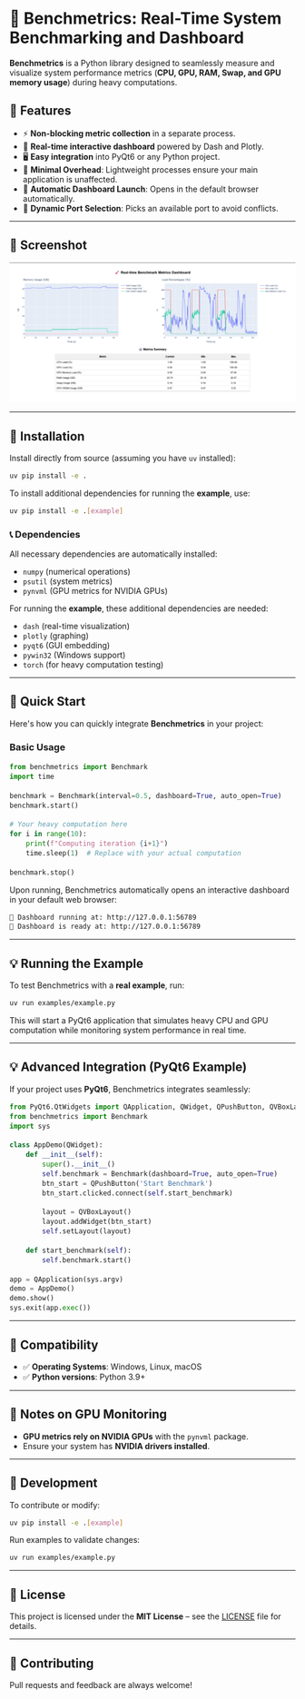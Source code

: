 # 🚀 Benchmetrics: Real-Time System Benchmarking and Dashboard

**Benchmetrics** is a Python library designed to seamlessly measure and visualize system performance metrics (**CPU, GPU, RAM, Swap, and GPU memory usage**) during heavy computations.

## 📌 Features

- ⚡ **Non-blocking metric collection** in a separate process.
- 🎨 **Real-time interactive dashboard** powered by Dash and Plotly.
- 🖥️ **Easy integration** into PyQt6 or any Python project.
- 🏃 **Minimal Overhead**: Lightweight processes ensure your main application is unaffected.
- 🚀 **Automatic Dashboard Launch**: Opens in the default browser automatically.
- 🔄 **Dynamic Port Selection**: Picks an available port to avoid conflicts.

---

## 🦺 Screenshot

![alt text](image.png)

---

## 🚀 Installation

Install directly from source (assuming you have `uv` installed):

```sh
uv pip install -e .
```

To install additional dependencies for running the **example**, use:

```sh
uv pip install -e .[example]
```

### 📞 Dependencies

All necessary dependencies are automatically installed:

- `numpy` (numerical operations)
- `psutil` (system metrics)
- `pynvml` (GPU metrics for NVIDIA GPUs)

For running the **example**, these additional dependencies are needed:

- `dash` (real-time visualization)
- `plotly` (graphing)
- `pyqt6` (GUI embedding)
- `pywin32` (Windows support)
- `torch` (for heavy computation testing)

---

## 🎯 Quick Start

Here's how you can quickly integrate **Benchmetrics** in your project:

### **Basic Usage**

```python
from benchmetrics import Benchmark
import time

benchmark = Benchmark(interval=0.5, dashboard=True, auto_open=True)
benchmark.start()

# Your heavy computation here
for i in range(10):
    print(f"Computing iteration {i+1}")
    time.sleep(1)  # Replace with your actual computation

benchmark.stop()
```

Upon running, Benchmetrics automatically opens an interactive dashboard in your default web browser:

```sh
🔗 Dashboard running at: http://127.0.0.1:56789
💪 Dashboard is ready at: http://127.0.0.1:56789
```

---

## 💡 Running the Example

To test Benchmetrics with a **real example**, run:

```sh
uv run examples/example.py
```

This will start a PyQt6 application that simulates heavy CPU and GPU computation while monitoring system performance in real time.

---

## 💡 Advanced Integration (PyQt6 Example)

If your project uses **PyQt6**, Benchmetrics integrates seamlessly:

```python
from PyQt6.QtWidgets import QApplication, QWidget, QPushButton, QVBoxLayout
from benchmetrics import Benchmark
import sys

class AppDemo(QWidget):
    def __init__(self):
        super().__init__()
        self.benchmark = Benchmark(dashboard=True, auto_open=True)
        btn_start = QPushButton('Start Benchmark')
        btn_start.clicked.connect(self.start_benchmark)
        
        layout = QVBoxLayout()
        layout.addWidget(btn_start)
        self.setLayout(layout)

    def start_benchmark(self):
        self.benchmark.start()

app = QApplication(sys.argv)
demo = AppDemo()
demo.show()
sys.exit(app.exec())
```

---

## 🐍 Compatibility

- ✅ **Operating Systems**: Windows, Linux, macOS
- ✅ **Python versions**: Python 3.9+

---

## 📌 Notes on GPU Monitoring

- **GPU metrics rely on NVIDIA GPUs** with the `pynvml` package.
- Ensure your system has **NVIDIA drivers installed**.

---

## 🔧 Development

To contribute or modify:

```sh
uv pip install -e .[example]
```

Run examples to validate changes:

```sh
uv run examples/example.py
```

---

## 📝 License

This project is licensed under the **MIT License** – see the [LICENSE](LICENSE) file for details.

---

## 🙌 Contributing

Pull requests and feedback are always welcome!

